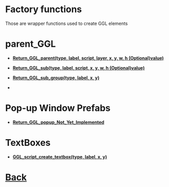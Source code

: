 # Factory functions

Those are wrapper functions used to create GGL elements

# parent_GGL

- **[Return_GGL_parent(type, label, script, layer, x, y, w, h (Optional)value)](https://github.com/Ced30/GML-GUI-Library-GGL-Documentation/blob/main/API/GGL_factory/Return_GGL_parent.md)**

- **[Return_GGL_sub(type, label, script, x, y, w, h (Optional)value)](https://github.com/Ced30/GML-GUI-Library-GGL-Documentation/blob/main/API/GGL_factory/Return_GGL_sub.md)**

- **[Return_GGL_sub_group(type, label, x, y)](https://github.com/Ced30/GML-GUI-Library-GGL-Documentation/blob/main/API/GGL_factory/Return_GGL_sub_group.md)**
- 
# Pop-up Window Prefabs

- **[Return_GGL_popup_Not_Yet_Implemented](https://github.com/Ced30/GML-GUI-Library-GGL-Documentation/blob/main/API/GGL_factory/Return_GGL_popup_Not_Yet_Implemented.md)**

# TextBoxes

- **[GGL_script_create_textbox(type, label, x, y)](https://github.com/Ced30/GML-GUI-Library-GGL-Documentation/blob/main/API/GGL_factory/GGL_script_create_textbox.md)**

# [Back](https://github.com/Ced30/GML-GUI-Library-GGL-Documentation/blob/main/README.md)
